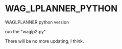 # WAG_LPLANNER_PYTHON
WAGLPLANNER python version

run the "waglp2.py"

There will be no more updating, I think.
